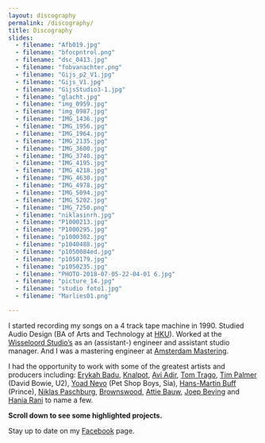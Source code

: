 ```yaml
---
layout: discography
permalink: /discography/
title: Discography
slides:
  - filename: "Afb019.jpg"
  - filename: "bfocpntrol.png"
  - filename: "dsc_0413.jpg"
  - filename: "fobvanachter.png"
  - filename: "Gijs_p2_V1.jpg"
  - filename: "Gijs_V1.jpg"
  - filename: "GijsStudio3-1.jpg"
  - filename: "glacht.jpg"
  - filename: "img_0959.jpg"
  - filename: "img_0987.jpg"
  - filename: "IMG_1436.jpg"
  - filename: "IMG_1956.jpg"
  - filename: "IMG_1964.jpg"
  - filename: "IMG_2135.jpg"
  - filename: "IMG_3600.jpg"
  - filename: "IMG_3740.jpg"
  - filename: "IMG_4195.jpg"
  - filename: "IMG_4218.jpg"
  - filename: "IMG_4630.jpg"
  - filename: "IMG_4978.jpg"
  - filename: "IMG_5094.jpg"
  - filename: "IMG_5202.jpg"
  - filename: "IMG_7250.png"
  - filename: "niklasinrh.jpg"
  - filename: "P1000213.jpg"
  - filename: "P1000295.jpg"
  - filename: "p1000302.jpg"
  - filename: "p1040488.jpg"
  - filename: "p1050084ed.jpg"
  - filename: "p1050179.jpg"
  - filename: "p1050235.jpg"
  - filename: "PHOTO-2018-07-05-22-04-01 6.jpg"
  - filename: "picture_14.jpg"
  - filename: "studio foto1.jpg"
  - filename: "Marlies01.png"

---
```


I started recording my songs on a 4 track tape machine in 1990. Studied Audio Design (BA of Arts and Technology  at [HKU][webhku]). Worked at the [Wisseloord Studio’s][webwissel] as an (assistant-) engineer and assistant studio manager. And I was a mastering engineer at [Amsterdam Mastering][webamsmas].

I had the opportunity to work with some of the greatest artists and producers including: [Erykah Badu][weberikahb], [Knalpot][webknalpot], [Avi Adir][webavi], [Tom Trago][webtomt], [Tim Palmer][webtimp] (David Bowie, U2), [Yoad Nevo][webyoadn] (Pet Shop Boys, Sia), [Hans-Martin Buff][webhansmb] (Prince), [Niklas Paschburg][webniklasp], [Brownswood](https://brownswoodrecordings.com), [Attie Bauw](http://bauwhaus.com), [Joep Beving][webjoepb] and [Hania Rani][webhania] to name a few.

<strong>Scroll down to see some highlighted projects.</strong>

Stay up to date on my <a href="https://www.facebook.com/gijsvankloostermusic" target="blank" class="red-link">Facebook</a> page.

<br />
<br />
<br />


[webwissel]: https://www.wisseloord.nl
[webhku]: https://www.hku.nl
[webamsmas]: http://www.amsterdammastering.com

[weberikahb]: https://erykah-badu.com
[webknalpot]: ../discography/knalpot-serious-outtakes
[webavi]: ../discography/avi-adir-woods-awakening
[webtomt]: ../discography/tom-trago-voyage-direct
[webtimp]: http://timpalmer.com
[webyoadn]: http://yoadnevo.com
[webhansmb]: https://www.discogs.com/artist/351436-Hans-Martin-Buff
[webniklasp]: ../discography/niklas-paschburg-oceanic
[webjoepb]: ../discography/joep-beving-henosis
[webhania]: ../discography/hania-rani-esja
